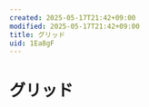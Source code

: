 ```yaml
---
created: 2025-05-17T21:42+09:00
modified: 2025-05-17T21:42+09:00
title: グリッド
uid: 1Ea8gF
---
```


# グリッド